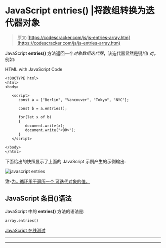 # JavaScript entries() |将数组转换为迭代器对象

> 原文:[https://codescracker.com/js/js-entries-array.htm](https://codescracker.com/js/js-entries-array.htm)

JavaScript **entries()** 方法返回一个*对象数组迭代器*，该迭代器显然是键/值 对。例如:

HTML with JavaScript Code

```
<!DOCTYPE html>
<html>
<body>

   <script>
      const a = ["Berlin", "Vancouver", "Tokyo", "NYC"];

      const b = a.entries();

      for(let x of b)
      {
         document.write(x);
         document.write("<BR>");
      }
   </script>

</body>
</html>
```

下面给出的快照显示了上面的 JavaScript 示例产生的示例输出:

![javascript entries](../Images/1ed493fb9c68d28a71f4f05b9e4c2fe4.png)

**注-**[为...循环用于遍历一个 可迭代对象的值。](/js/js-for-loop.htm)

## JavaScript 条目()语法

JavaScript 中的 **entries()** 方法的语法是:

```
array.entries()
```

[JavaScript 在线测试](/exam/showtest.php?subid=6)

* * *

* * *